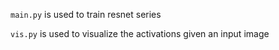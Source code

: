 `main.py` is used to train resnet series

`vis.py` is used to visualize the activations given an input image

